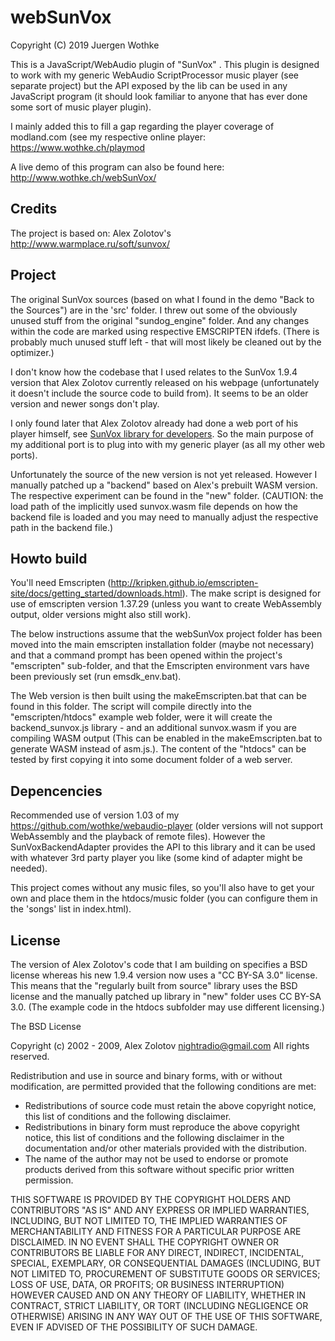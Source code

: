 # webSunVox

Copyright (C) 2019 Juergen Wothke

This is a JavaScript/WebAudio plugin of "SunVox" . This plugin is designed to work with my generic WebAudio 
ScriptProcessor music player (see separate project) but the API exposed by the lib can be used in any 
JavaScript program (it should look familiar to anyone that has ever done some sort of music player plugin). 

I mainly added this to fill a gap regarding the player coverage of modland.com (see my respective online player:
https://www.wothke.ch/playmod


A live demo of this program can also be found here: http://www.wothke.ch/webSunVox/


## Credits

The project is based on: Alex Zolotov's http://www.warmplace.ru/soft/sunvox/ 


## Project

The original SunVox sources (based on what I found in the demo "Back to the Sources") are 
in the 'src' folder. I threw out some of the obviously unused stuff from the original "sundog_engine" folder.
And any changes within the code are marked using respective EMSCRIPTEN ifdefs. (There is probably much unused
stuff left - that will most likely be cleaned out by the optimizer.) 

I don't know how the codebase that I used relates to the SunVox 1.9.4 version that Alex Zolotov currently 
released on his webpage (unfortunately it doesn't include the source code to build from). It seems to be an older 
version and newer songs don't play. 

I only found later that Alex Zolotov already had done a web port of his player himself, see
<a href="http://www.warmplace.ru/soft/sunvox/sunvox_lib-1.9.4c.zip">SunVox library for developers</a>. 
So the main purpose of my additional port is to plug into with my generic player (as all my other web ports).


Unfortunately the source of the new version is not yet released. However I manually patched up a "backend"
based on Alex's prebuilt WASM version. The respective experiment can be found in the "new" folder. (CAUTION: 
the load path of the implicitly used sunvox.wasm file depends on how the backend file is loaded and you may 
need to manually adjust the respective path in the backend file.)


## Howto build

You'll need Emscripten (http://kripken.github.io/emscripten-site/docs/getting_started/downloads.html). The make script 
is designed for use of emscripten version 1.37.29 (unless you want to create WebAssembly output, older versions might 
also still work).

The below instructions assume that the webSunVox project folder has been moved into the main emscripten 
installation folder (maybe not necessary) and that a command prompt has been opened within the 
project's "emscripten" sub-folder, and that the Emscripten environment vars have been previously 
set (run emsdk_env.bat).

The Web version is then built using the makeEmscripten.bat that can be found in this folder. The 
script will compile directly into the "emscripten/htdocs" example web folder, were it will create 
the backend_sunvox.js library - and an additional sunvox.wasm if you are compiling WASM output (This can be enabled in the 
makeEmscripten.bat to generate WASM instead of asm.js.). 
The content of the "htdocs" can be tested by first copying it into some 
document folder of a web server. 


## Depencencies

Recommended use of version 1.03 of my https://github.com/wothke/webaudio-player (older versions will not
support WebAssembly and the playback of remote files). However the SunVoxBackendAdapter provides the API to this
library and it can be used with whatever 3rd party player you like (some kind of adapter might be needed).

This project comes without any music files, so you'll also have to get your own and place them
in the htdocs/music folder (you can configure them in the 'songs' list in index.html).


## License

The version of Alex Zolotov's code that I am building on specifies a BSD license whereas his new 1.9.4 version 
now uses a "CC BY-SA 3.0" license. This means that the "regularly built from source" library uses the BSD license
and the manually patched up library in "new" folder uses CC BY-SA 3.0. (The example code in the htdocs subfolder may use
different licensing.)


The BSD License

Copyright (c) 2002 - 2009, Alex Zolotov <nightradio@gmail.com>
All rights reserved.

Redistribution and use in source and binary forms, with or without 
modification, are permitted provided that the following conditions are met:

* Redistributions of source code must retain the above copyright notice, 
  this list of conditions and the following disclaimer.
* Redistributions in binary form must reproduce the above copyright notice, 
  this list of conditions and the following disclaimer in the documentation 
  and/or other materials provided with the distribution.
* The name of the author may not be used to endorse or promote products derived 
  from this software without specific prior written permission.

THIS SOFTWARE IS PROVIDED BY THE COPYRIGHT HOLDERS AND CONTRIBUTORS
"AS IS" AND ANY EXPRESS OR IMPLIED WARRANTIES, INCLUDING, BUT NOT
LIMITED TO, THE IMPLIED WARRANTIES OF MERCHANTABILITY AND FITNESS FOR
A PARTICULAR PURPOSE ARE DISCLAIMED. IN NO EVENT SHALL THE COPYRIGHT OWNER OR
CONTRIBUTORS BE LIABLE FOR ANY DIRECT, INDIRECT, INCIDENTAL, SPECIAL,
EXEMPLARY, OR CONSEQUENTIAL DAMAGES (INCLUDING, BUT NOT LIMITED TO,
PROCUREMENT OF SUBSTITUTE GOODS OR SERVICES; LOSS OF USE, DATA, OR
PROFITS; OR BUSINESS INTERRUPTION) HOWEVER CAUSED AND ON ANY THEORY OF
LIABILITY, WHETHER IN CONTRACT, STRICT LIABILITY, OR TORT (INCLUDING
NEGLIGENCE OR OTHERWISE) ARISING IN ANY WAY OUT OF THE USE OF THIS
SOFTWARE, EVEN IF ADVISED OF THE POSSIBILITY OF SUCH DAMAGE.
